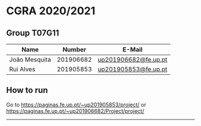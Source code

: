 # CGRA 2020/2021

## Group T07G11
| Name             | Number    | E-Mail               |
| ---------------- | --------- | ------------------   |
| João Mesquita    | 201906682 | up201906682@fe.up.pt |
| Rui Alves        | 201905853 | up201905853@fe.up.pt |

## How to run
Go to https://paginas.fe.up.pt/~up201905853/project/ or https://paginas.fe.up.pt/~up201906682/Project/project/

----
